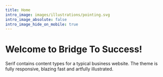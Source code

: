 ```yaml
---
title: Home
intro_image: images/illustrations/pointing.svg
intro_image_absolute: false
intro_image_hide_on_mobile: true
---
```

# Welcome to Bridge To Success!

Serif contains content types for a typical business website. The theme is fully responsive, blazing fast and artfully illustrated.